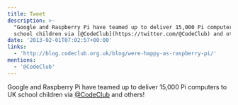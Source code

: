 ```yaml
---
title: Tweet
description: >-
  "Google and Raspberry Pi have teamed up to deliver 15,000 Pi computers to UK
  school children via [@CodeClub](https://twitter.com/@CodeClub) and others! "
date: '2013-02-01T07:02:57+00:00'
links:
  - 'http://blog.codeclub.org.uk/blog/were-happy-as-raspberry-pi/'
mentions:
  - '@CodeClub'
---
```

Google and Raspberry Pi have teamed up to deliver 15,000 Pi computers to UK school children via [@CodeClub](https://twitter.com/@CodeClub) and others! 
